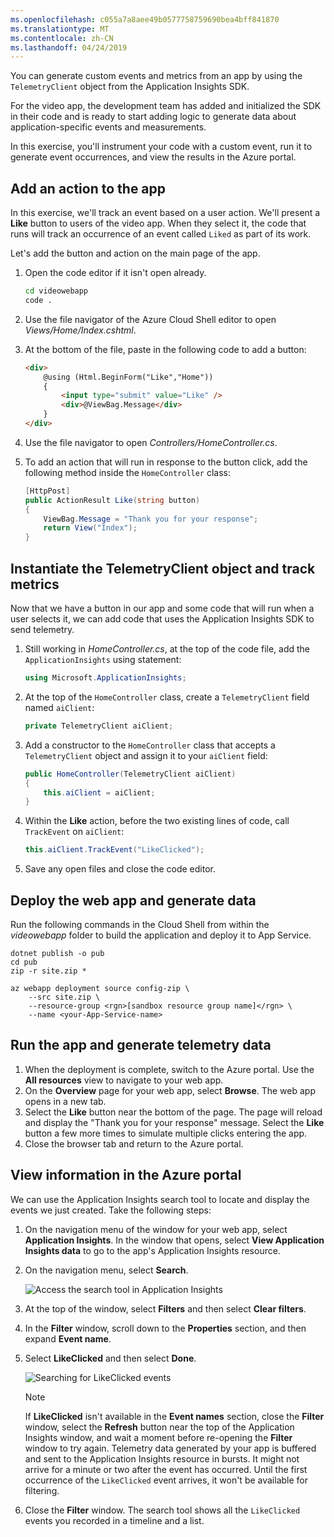 ```yaml
---
ms.openlocfilehash: c055a7a8aee49b0577758759690bea4bff841870
ms.translationtype: MT
ms.contentlocale: zh-CN
ms.lasthandoff: 04/24/2019
---
```

You can generate custom events and metrics from an app by using the `TelemetryClient` object from the Application Insights SDK.

For the video app, the development team has added and initialized the SDK in their code and is ready to start adding logic to generate data about application-specific events and measurements.

In this exercise, you'll instrument your code with a custom event, run it to generate event occurrences, and view the results in the Azure portal.

## <a name="add-an-action-to-the-app"></a>Add an action to the app

In this exercise, we'll track an event based on a user action. We'll present a **Like** button to users of the video app. When they select it, the code that runs will track an occurrence of an event called `Liked` as part of its work.

Let's add the button and action on the main page of the app.

1. Open the code editor if it isn't open already.
   ```bash
   cd videowebapp
   code .
   ```
1. Use the file navigator of the Azure Cloud Shell editor to open  *Views/Home/Index.cshtml*.
1. At the bottom of the file, paste in the following code to add a button:

   ```html
   <div>
       @using (Html.BeginForm("Like","Home"))
       {
           <input type="submit" value="Like" />
           <div>@ViewBag.Message</div>
       }  
   </div>
   ```

1. Use the file navigator to open *Controllers/HomeController.cs*.
1. To add an action that will run in response to the button click, add the following method inside the `HomeController` class:

   ```csharp
   [HttpPost]
   public ActionResult Like(string button)
   {
       ViewBag.Message = "Thank you for your response";
       return View("Index");
   }
   ```

## <a name="instantiate-the-telemetryclient-object-and-track-metrics"></a>Instantiate the TelemetryClient object and track metrics

Now that we have a button in our app and some code that will run when a user selects it, we can add code that uses the Application Insights SDK to send telemetry.

1. Still working in *HomeController.cs*, at the top of the code file, add the `ApplicationInsights` using statement:

   ```csharp
   using Microsoft.ApplicationInsights;
   ```

1. At the top of the `HomeController` class, create a `TelemetryClient` field named `aiClient`:

   ```csharp
   private TelemetryClient aiClient;
   ```

1. Add a constructor to the `HomeController` class that accepts a `TelemetryClient` object and assign it to your `aiClient` field:

   ```csharp
   public HomeController(TelemetryClient aiClient)
   {
       this.aiClient = aiClient;
   }
   ```

1. Within the **Like** action, before the two existing lines of code, call `TrackEvent` on `aiClient`:

   ```csharp
   this.aiClient.TrackEvent("LikeClicked");
   ```

1. Save any open files and close the code editor.

## <a name="deploy-the-web-app-and-generate-data"></a>Deploy the web app and generate data

Run the following commands in the Cloud Shell from within the *videowebapp* folder to build the application and deploy it to App Service.

   ```azurecli
   dotnet publish -o pub
   cd pub
   zip -r site.zip *

   az webapp deployment source config-zip \
       --src site.zip \
       --resource-group <rgn>[sandbox resource group name]</rgn> \
       --name <your-App-Service-name>
   ```

## <a name="run-the-app-and-generate-telemetry-data"></a>Run the app and generate telemetry data

1. When the deployment is complete, switch to the Azure portal. Use the **All resources** view to navigate to your web app.
1. On the **Overview** page for your web app, select **Browse**. The web app opens in a new tab.
1. Select the **Like** button near the bottom of the page. The page will reload and display the "Thank you for your response" message. Select the **Like** button a few more times to simulate multiple clicks entering the app.
1. Close the browser tab and return to the Azure portal.

## <a name="view-information-in-the-azure-portal"></a>View information in the Azure portal

We can use the Application Insights search tool to locate and display the events we just created. Take the following steps:

1. On the navigation menu of the window for your web app, select **Application Insights**. In the window that opens, select **View Application Insights data** to go to the app's Application Insights resource.
1. On the navigation menu, select **Search**.

    ![Access the search tool in Application Insights](../media/5-access-search-in-app-insights.png)

1. At the top of the window, select **Filters** and then select **Clear filters**.
1. In the **Filter** window, scroll down to the **Properties** section, and then expand **Event name**.
1. Select **LikeClicked** and then select **Done**.

    ![Searching for LikeClicked events](../media/5-search-for-likeclicked-event.png)

    > [!NOTE]
    > If **LikeClicked** isn't available in the **Event names** section, close the **Filter** window, select the **Refresh** button near the top of the Application Insights window, and wait a moment before re-opening the **Filter** window to try again. Telemetry data generated by your app is buffered and sent to the Application Insights resource in bursts. It might not arrive for a minute or two after the event has occurred. Until the first occurrence of the `LikeClicked` event arrives, it won't be available for filtering.

1. Close the **Filter** window. The search tool shows all the `LikeClicked` events you recorded in a timeline and a list.
